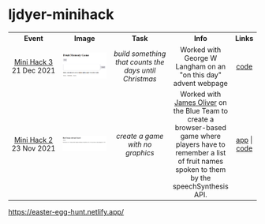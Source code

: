 # ljdyer-minihack


<table style="width:100%; text-align:center; border:none; table-layout: fixed">
  <colgroup>
    <col style="max-width:10%">
    <col style="max-width:25%">
    <col style="max-width:15%">
    <col style="max-width:30%">
    <col style="max-width:10%">
  </colgroup>  
  <tbody>
  <tr>
    <th width="10%" style="width:33%; text-align:center">Event</th>
    <th width="25%" style="width:33%; text-align:center">Image</th>
    <th width="15%" style="width:33%; text-align:center">Task</th>
    <th width="30%" style="width:33%; text-align:center">Info</th>
    <th width="10%" style="width:33%; text-align:center">Links</th>
  </tr>
  <tr>
    <td width="10%" style="width:33%; text-align:center"><a href="https://github.com/OnlineMiniHack/minihack/blob/master/hack3/red/hack3.md">Mini Hack 3</a><br>21 Dec 2021</td>
    <td width="25%" style="width:33%; text-align:center"><a href="https://github.com/OnlineMiniHack/minihack/tree/master/hack3/red"><img src="img/minihack2.png"></img></a></td>
    <td width="15%" style="width:33%; text-align:center"><em>build something that counts the days until Christmas</em></td>
    <td width="30%" style="width:33%; text-align:center">Worked with George W Langham on an "on this day" advent webpage</td>
    <td width="25%" style="width:33%; text-align:center"><a href="https://github.com/OnlineMiniHack/minihack/tree/master/hack3/red">code</a></td>
  </tr>
  <tr>
    <td width="10%" style="width:33%; text-align:center"><a href="https://github.com/OnlineMiniHack/minihack/blob/master/hack2/hack2.md">Mini Hack 2</a><br>23 Nov 2021</td>
    <td width="25%" style="width:33%; text-align:center"><a href="https://memory-game-mini-hack.netlify.app/"><img src="img/minihack3.png"></img></a></td>
    <td width="15%" style="width:33%; text-align:center"><em>create a game with no graphics</em></td>
    <td width="30%" style="width:33%; text-align:center">Worked with <a href="https://github.com/J-R-Oliver">James Oliver</a> on the Blue Team to create a browser-based game where players have to remember a list of fruit names spoken to them by the speechSynthesis API.</td>
    <td width="25%" style="width:33%; text-align:center"><a href="https://memory-game-mini-hack.netlify.app/">app</a> | <a href="https://github.com/OnlineMiniHack/minihack/tree/master/hack2/blue">code</a></td>
  </tr>
  </tbody>
</table>



https://easter-egg-hunt.netlify.app/